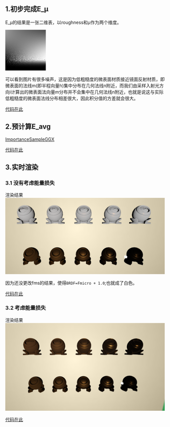 ## 1.初步完成E_μ

E_μ的结果是一张二维表，以roughness和μ作为两个维度。

![E_μ](lut-gen/build/GGX_E_MC_LUT.png)

可以看到图片有很多噪声，这是因为低粗糙度的微表面材质接近镜面反射材质，即微表面的法线m(即半程向量h)集中分布在几何法线n附近，而我们由采样入射光方向i计算出的微表面法向量m分布并不会集中在几何法线n附近，也就是说这与实际低粗糙度的微表面法线分布相差很大，因此积分值的方差就会很大。

[代码在此](https://github.com/yindec/Kulla-Conty/commit/0de8a2eda82846cda44cce2b8e88971b2f06be75)

##  2.预计算E_avg

[ImportanceSampleGGX](https://learnopengl-cn.github.io/07%20PBR/03%20IBL/02%20Specular%20IBL/#hdr)


[代码在此](https://github.com/yindec/Kulla-Conty/commit/913d8a6958325f053206c2fd5c8be78b03ed24b6)

## 3.实时渲染

### 3.1 没有考虑能量损失

渲染结果![](code/assets/RTR1.png)

因为还没更改fms的结果，使得`BRDF=Fmicro + 1.0`;也就成了白色。

[代码在此](https://github.com/yindec/Kulla-Conty/commit/72ad09ad910359b32a1cf76f4e2f82f3e3302b0e)

### 3.2 考虑能量损失

渲染结果![](code/assets/RTR_fms.png)


[代码在此](https://github.com/yindec/Kulla-Conty/commit/0cd508065848171f7d1a24427edd8aacceb463b3)